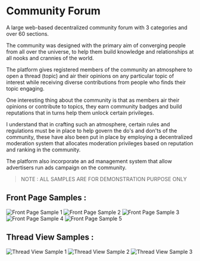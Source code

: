 # Community Forum 
A large web-based decentralized community forum with 3 categories and over 60 sections.

The community was designed with the primary aim of converging people from all over the universe, to help them build knowledge and relationships at all nooks and crannies of the world.

The platform gives registered members of the community an atmosphere to open a thread (topic) and air their opinions on any particular topic of interest while receiving diverse contributions from people who finds their topic engaging.   

One interesting thing about the community is that as members air their opinions or contribute to topics, they earn community badges and build reputations that in turns help them unlock certain privileges.

I understand that in crafting such an atmosphere, certain rules and regulations must be in place to help govern the do's and don'ts of the community, these have also been put in place by employing a decentralized moderation system that allocates moderation privileges based on reputation and ranking in the community.

The platform also incorporate an ad management system that allow advertisers run ads campaign on the community.

> NOTE : ALL SAMPLES ARE FOR DEMONSTRATION PURPOSE ONLY

## Front Page Samples :
<img src="https://github.com/euroadams/euroadams/blob/master/assets/public/work-samples/cf-fp-1.jpg" alt="Front Page Sample 1" width="auto" height="auto"/>

<img src="https://github.com/euroadams/euroadams/blob/master/assets/public/work-samples/cf-fp-2.jpg" alt="Front Page Sample 2" width="auto" height="auto"/>

<img src="https://github.com/euroadams/euroadams/blob/master/assets/public/work-samples/cf-fp-3.jpg" alt="Front Page Sample 3" width="auto" height="auto"/>

<img src="https://github.com/euroadams/euroadams/blob/master/assets/public/work-samples/cf-fp-4.jpg" alt="Front Page Sample 4" width="auto" height="auto"/>

<img src="https://github.com/euroadams/euroadams/blob/master/assets/public/work-samples/cf-fp-5.jpg" alt="Front Page Sample 5" width="auto" height="auto"/>


## Thread View Samples :
<img src="https://github.com/euroadams/euroadams/blob/master/assets/public/work-samples/cf-post-1.jpg" alt="Thread View Sample 1" width="auto" height="auto"/>

<img src="https://github.com/euroadams/euroadams/blob/master/assets/public/work-samples/cf-post-2.jpg" alt="Thread View Sample 2" width="auto" height="auto"/>

<img src="https://github.com/euroadams/euroadams/blob/master/assets/public/work-samples/cf-post-3.jpg" alt="Thread View Sample 3" width="auto" height="auto"/>



